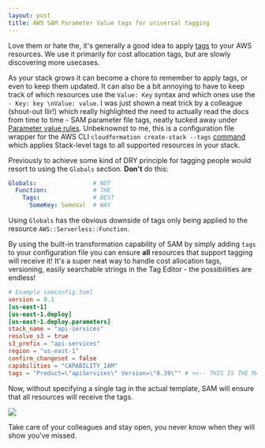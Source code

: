 ```yaml
---
layout: post
title: AWS SAM Parameter Value tags for universal tagging
---
```


Love them or hate the, it's generally a good idea to apply [tags](https://docs.aws.amazon.com/whitepapers/latest/tagging-best-practices/what-are-tags.html) to your AWS resources. We use it primarily for cost allocation tags, but are slowly discovering more usecases. 

As your stack grows it can become a chore to remember to apply tags, or even to keep them updated. It can also be a bit annoying to have to keep track of which resources use the `Value: Key` syntax and which ones use the `- Key: key \nValue: value`. I was just shown a neat trick by a colleague (shout-out Ilir!) which really highlighted the need to actually read the docs from time to time - SAM parameter file tags, neatly tucked away under [Parameter value rules](https://docs.aws.amazon.com/serverless-application-model/latest/developerguide/serverless-sam-cli-config.html#serverless-sam-cli-config-rules). Unbeknownst to me, this is a configuration file wrapper for the AWS CLI `cloudformation create-stack --tags` [command](https://awscli.amazonaws.com/v2/documentation/api/latest/reference/cloudformation/create-stack.html) which applies Stack-level tags to all supported resources in your stack.

Previously to achieve some kind of DRY principle for tagging people would resort to using the `Globals` section. **Don't** do this:

```yaml
Globals:                # NOT
  Function:             # THE
    Tags:               # BEST
      SomeKey: SomeVal  # WAY
```
Using `Globals` has the obvious downside of tags only being applied to the resource `AWS::Serverless::Function`.

By using the built-in transformation capability of SAM by simply adding `tags` to your configuration file you can ensure **all** resources that support tagging will receive it! It's a super neat way to handle cost allocation tags, versioning, easily searchable strings in the Tag Editor - the possibilities are endless!

```toml
# Example samconfig.toml
version = 0.1
[us-east-1]
[us-east-1.deploy]
[us-east-1.deploy.parameters]
stack_name = "api-services"
resolve_s3 = true
s3_prefix = "api-services"
region = "us-east-1"
confirm_changeset = false
capabilities = "CAPABILITY_IAM"
tags = "Product=\"apiServices\" Version=\"0.39\"" # <<-- THIS IS THE MAGIC BIT
```

Now, without specifying a single tag in the actual template, SAM will ensure that all resources will receive the tags. 

![](/images/sam_parameter_tags.png)

Take care of your colleagues and stay open, you never know when they will show you've missed.
